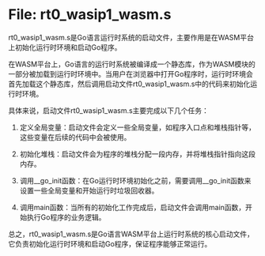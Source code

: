 # File: rt0_wasip1_wasm.s

rt0_wasip1_wasm.s是Go语言运行时系统的启动文件，主要作用是在WASM平台上初始化运行时环境和启动Go程序。

在WASM平台上，Go语言的运行时系统被编译成一个静态库，作为WASM模块的一部分被加载到运行时环境中。当用户在浏览器中打开Go程序时，运行时环境会首先加载这个静态库，然后调用启动文件rt0_wasip1_wasm.s中的代码来初始化运行时环境。

具体来说，启动文件rt0_wasip1_wasm.s主要完成以下几个任务：

1. 定义全局变量：启动文件会定义一些全局变量，如程序入口点和堆栈指针等，这些变量在后续的代码中会被使用。

2. 初始化堆栈：启动文件会为程序的堆栈分配一段内存，并将堆栈指针指向这段内存。

3. 调用__go_init函数：在Go运行时环境初始化之前，需要调用__go_init函数来设置一些全局变量和开始运行时垃圾回收器。

4. 调用main函数：当所有的初始化工作完成后，启动文件会调用main函数，开始执行Go程序的业务逻辑。

总之，rt0_wasip1_wasm.s是Go语言WASM平台上运行时系统的核心启动文件，它负责初始化运行时环境和启动Go程序，保证程序能够正常运行。

